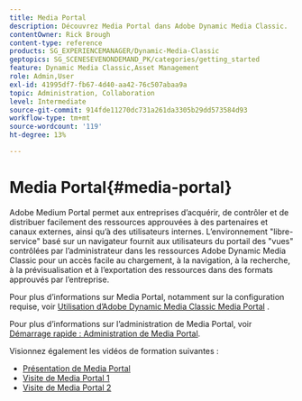 ```yaml
---
title: Media Portal
description: Découvrez Media Portal dans Adobe Dynamic Media Classic.
contentOwner: Rick Brough
content-type: reference
products: SG_EXPERIENCEMANAGER/Dynamic-Media-Classic
geptopics: SG_SCENESEVENONDEMAND_PK/categories/getting_started
feature: Dynamic Media Classic,Asset Management
role: Admin,User
exl-id: 41995df7-fb67-4d40-aa42-76c507abaa9a
topic: Administration, Collaboration
level: Intermediate
source-git-commit: 914fde11270dc731a261da3305b29dd573584d93
workflow-type: tm+mt
source-wordcount: '119'
ht-degree: 13%

---
```


# Media Portal{#media-portal}

Adobe Medium Portal permet aux entreprises d’acquérir, de contrôler et de distribuer facilement des ressources approuvées à des partenaires et canaux externes, ainsi qu’à des utilisateurs internes. L’environnement &quot;libre-service&quot; basé sur un navigateur fournit aux utilisateurs du portail des &quot;vues&quot; contrôlées par l’administrateur dans les ressources Adobe Dynamic Media Classic pour un accès facile au chargement, à la navigation, à la recherche, à la prévisualisation et à l’exportation des ressources dans des formats approuvés par l’entreprise.

Pour plus d’informations sur Media Portal, notamment sur la configuration requise, voir [Utilisation d’Adobe Dynamic Media Classic Media Portal](https://help.adobe.com/en_US/scene7/mediaportal/) <!-- (https://help.adobe.com/en_US/scene7/mediaportal/index.html) -->.

Pour plus d’informations sur l’administration de Media Portal, voir [Démarrage rapide : Administration de Media Portal](quick-start-media-portal-administration.md#quick_start_media_portal_administration).

Visionnez également les vidéos de formation suivantes :

* [Présentation de Media Portal](https://s7d5.scene7.com/s7viewers/html5/VideoViewer.html?videoserverurl=https://s7d5.scene7.com/is/content/&amp;emailurl=https://s7d5.scene7.com/s7/emailFriend&amp;serverUrl=https://s7d5.scene7.com/is/image/&amp;config=Scene7SharedAssets/Universal_HTML5_Video&amp;contenturl=https://s7d5.scene7.com/skins/&amp;asset=S7tutorials/544_mp_overview1_converted%20renamed_Done-AVS)
* [Visite de Media Portal 1](https://s7d5.scene7.com/s7viewers/html5/VideoViewer.html?videoserverurl=https://s7d5.scene7.com/is/content/&amp;emailurl=https://s7d5.scene7.com/s7/emailFriend&amp;serverUrl=https://s7d5.scene7.com/is/image/&amp;config=Scene7SharedAssets/Universal_HTML5_Video&amp;contenturl=https://s7d5.scene7.com/skins/&amp;asset=S7tutorials/545_mp_tour1_user_converted%20renamed_Done-AVS)
* [Visite de Media Portal 2](https://s7d5.scene7.com/s7viewers/html5/VideoViewer.html?videoserverurl=https://s7d5.scene7.com/is/content/&amp;emailurl=https://s7d5.scene7.com/s7/emailFriend&amp;serverUrl=https://s7d5.scene7.com/is/image/&amp;config=Scene7SharedAssets/Universal_HTML5_Video&amp;contenturl=https://s7d5.scene7.com/skins/&amp;asset=S7tutorials/546_mp_tour2_admin_converted%20renamed_Done-AVS)
